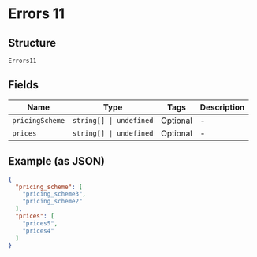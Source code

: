 
# Errors 11

## Structure

`Errors11`

## Fields

| Name | Type | Tags | Description |
|  --- | --- | --- | --- |
| `pricingScheme` | `string[] \| undefined` | Optional | - |
| `prices` | `string[] \| undefined` | Optional | - |

## Example (as JSON)

```json
{
  "pricing_scheme": [
    "pricing_scheme3",
    "pricing_scheme2"
  ],
  "prices": [
    "prices5",
    "prices4"
  ]
}
```

